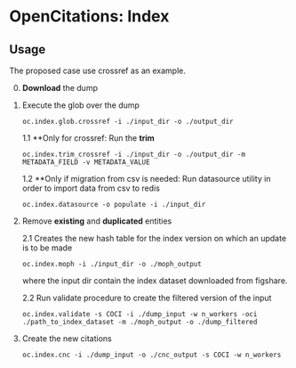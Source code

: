 # OpenCitations: Index
## Usage
The proposed case use crossref as an example.

0. **Download** the dump
1. Execute the glob over the dump

    ```
    oc.index.glob.crossref -i ./input_dir -o ./output_dir
    ```
    1.1 **Only for crossref:  Run the **trim**

    ```
    oc.index.trim_crossref -i ./input_dir -o ./output_dir -m METADATA_FIELD -v METADATA_VALUE
    ```

    1.2 **Only if migration from csv is needed:  Run datasource utility in order to import data from csv to redis

    ```
    oc.index.datasource -o populate -i ./input_dir
    ```

2. Remove **existing** and **duplicated** entities

    2.1 Creates the new hash table for the index version on which an update is to be made 
    ```
    oc.index.moph -i ./input_dir -o ./moph_output
    ```
    where the input dir contain the index dataset downloaded from figshare.
    
    2.2 Run validate procedure to create the filtered version of the input
    ```
    oc.index.validate -s COCI -i ./dump_input -w n_workers -oci ./path_to_index_dataset -m ./moph_output -o ./dump_filtered
    ```
3. Create the new citations
    ```
    oc.index.cnc -i ./dump_input -o ./cnc_output -s COCI -w n_workers
    ```